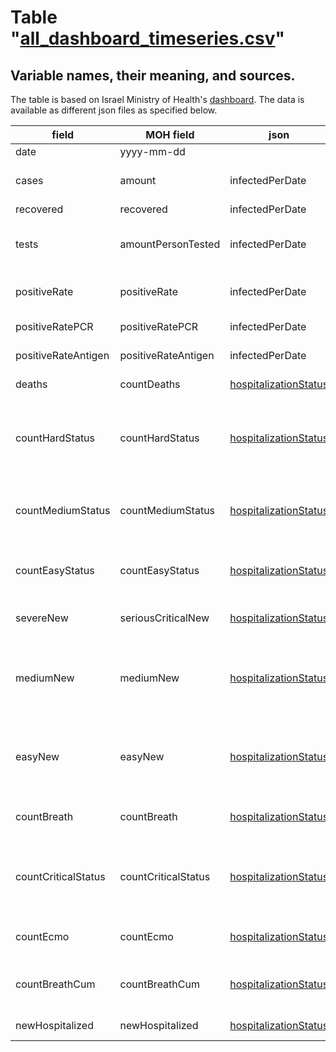 # Table "[all_dashboard_timeseries.csv](https://github.com/erasta/CovidDataIsrael/blob/master/out/csv/all_dashboard_timeseries.csv)"
## Variable names, their meaning, and sources. 
The table is based on Israel Ministry of Health's [dashboard](https://datadashboard.health.gov.il/COVID-19/general?utm_source=go.gov.il&utm_medium=referral). The data is available as different json files as specified below.  

| field | MOH field | json | description |
| ------ | ------ | - | - |
| date | yyyy-mm-dd |  |  |
| cases | amount | infectedPerDate | positive PCR and Antigen tests by reported date | 
| recovered | recovered | infectedPerDate | recovered cases | 
| tests | amountPersonTested | infectedPerDate | PCR and Antigen tests for COVID diagnosis (not recovery) |
| positiveRate | positiveRate | infectedPerDate | percent positive tests = 100×cases/tests | 
| positiveRatePCR | positiveRatePCR | infectedPerDate | percent positive PCR tests | 
| positiveRateAntigen | positiveRateAntigen | infectedPerDate | percent positive Antigen tests | 
| deaths |  countDeaths | [hospitalizationStatus](https://datadashboardapi.health.gov.il/api/queries/hospitalizationStatus) | deaths by date of death |
| countHardStatus | countHardStatus | [hospitalizationStatus](https://datadashboardapi.health.gov.il/api/queries/hospitalizationStatus) | hospitalized severely ill patients (low oxygenation, PaO2/FiO2 < 300) |
| countMediumStatus | countMediumStatus | [hospitalizationStatus](https://datadashboardapi.health.gov.il/api/queries/hospitalizationStatus) | hospitalized in medium condition (COVID19 + pneumonia) |
| countEasyStatus | countEasyStatus | [hospitalizationStatus](https://datadashboardapi.health.gov.il/api/queries/hospitalizationStatus) | hospirtalized in mild condition (some COVID19 symptoms) |
| severeNew | seriousCriticalNew | [hospitalizationStatus](https://datadashboardapi.health.gov.il/api/queries/hospitalizationStatus) | new hospitalized patients in severe condition |
| mediumNew | mediumNew | [hospitalizationStatus](https://datadashboardapi.health.gov.il/api/queries/hospitalizationStatus) | new hospitalized patients in medium condition (may have improved from severe)|
| easyNew | easyNew | [hospitalizationStatus](https://datadashboardapi.health.gov.il/api/queries/hospitalizationStatus) | new hospitalized patients in mild condition (may have improved from mild or severe)|
| countBreath | countBreath | [hospitalizationStatus](https://datadashboardapi.health.gov.il/api/queries/hospitalizationStatus) | mechanically ventilated patients |
| countCriticalStatus | countCriticalStatus | [hospitalizationStatus](https://datadashboardapi.health.gov.il/api/queries/hospitalizationStatus) | hospitalized in critical condition (system failure- heart, lungs, kidneys...). usually in ICU |
| countEcmo | countEcmo | [hospitalizationStatus](https://datadashboardapi.health.gov.il/api/queries/hospitalizationStatus) | patients connected to ECMO |
| countBreathCum | countBreathCum | [hospitalizationStatus](https://datadashboardapi.health.gov.il/api/queries/hospitalizationStatus) | cumulative mechanically ventilated patients |
| newHospitalized | newHospitalized | [hospitalizationStatus](https://datadashboardapi.health.gov.il/api/queries/hospitalizationStatus) | new hospital admissions |


